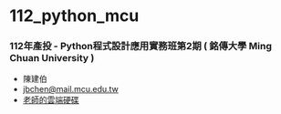 # 112_python_mcu
### 112年產投 - Python程式設計應用實務班第2期 ( 銘傳大學 Ming Chuan University )
- 陳建伯
- jbchen@mail.mcu.edu.tw
- [老師的雲端硬碟](https://drive.google.com/drive/folders/1IqE0SO5BX-jHyvhEBTrZZY2WvQkphYWq)
